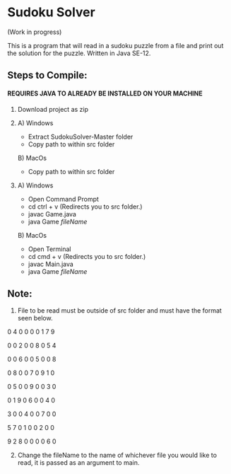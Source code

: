 # Sudoku Solver

(Work in progress)

This is a program that will read in a sudoku puzzle from a file and print out the solution for the puzzle. 
Written in Java SE-12. 
                     
## Steps to Compile: 
#### **REQUIRES JAVA TO ALREADY BE INSTALLED ON YOUR MACHINE**
1. Download project as zip 
2. A) Windows 
     * Extract SudokuSolver-Master folder
     * Copy path to within src folder
     
   B) MacOs
     * Copy path to within src folder 
3. A) Windows
     * Open Command Prompt
     * cd ctrl + v (Redirects you to src folder.)
     * javac Game.java
     * java Game *fileName*
     
   B) MacOs
     * Open Terminal
     * cd cmd + v (Redirects you to src folder.)
     * javac Main.java
     * java Game *fileName*
 
## Note: 
1. File to be read must be outside of src folder and must have the format seen below.

0 4 0 0 0 0 1 7 9 

0 0 2 0 0 8 0 5 4 

0 0 6 0 0 5 0 0 8 

0 8 0 0 7 0 9 1 0 

0 5 0 0 9 0 0 3 0 

0 1 9 0 6 0 0 4 0 

3 0 0 4 0 0 7 0 0 

5 7 0 1 0 0 2 0 0 

9 2 8 0 0 0 0 6 0

2. Change the fileName to the name of whichever file you would like to read, it is passed as an argument to main.
